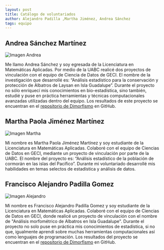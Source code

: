 ```yaml
---
layout: post
title: Catálogo de voluntariados
author: Alejandro Padilla ,Martha Jiménez, Andrea Sánchez
tags: equipo
---
```


## Andrea Sánchez Martínez
![Imagen Andrea](https://www.gravatar.com/avatar/4ef11372a9af32065fd2893c32e93f1e?s=150)

Me llamo Andrea Sánchez y soy egresada de la Licenciatura en Matemáticas Aplicadas. Por medio de la
UABC realicé dos proyectos de vinculación con el equipo de Ciencia de Datos de GECI. El nombre de la
investigación que desarrollé es: “Análisis estadístico para la conservación y protección de Albatros
de Laysan en Isla Guadalupe”. Durante el proyecto no sólo enriquecí mis conocimientos en
bio-estadística, sino también, estudié y puse en práctica herramientas y técnicas computacionales
avanzadas utilizadas dentro del equipo. Los resultados de este proyecto se encuentran en el
[repositorio de Dimorfismo](https://github.com/IslasGECI/dimorfismo) en GitHub.

## Martha Paola Jiménez Martínez
![Imagen Martha](https://www.gravatar.com/avatar/c1c4f3ec6f19a0ee62ba529f5daaade0?s=150)

Mi nombre es Martha Paola Jiménez Martínez y soy estudiante de la Licenciatura en Matemáticas
Aplicadas. Colaboré con el equipo de Ciencias de Datos en GECI, mediante un proyecto de vinculación
por parte de la UABC. El nombre del proyecto es:  “Análisis estadístico de la población de cormorán
en las islas del Pacífico”. Durante mi voluntariado desarrollé mis habilidades en temas selectos de
estadística y análisis de datos.

## Francisco Alejandro Padilla Gomez
![Imagen Alejandro](https://s.gravatar.com/avatar/4bac14a92ea7d870a9c568879448444d?s=150)

Mi nombre es Francisco Alejandro Padilla Gomez y soy estudiante de la Licenciatura en Matemáticas
Aplicadas. Colaboré con el equipo de Ciencias de Datos en GECI, donde realicé un proyecto de vinculación con el nombre de "Análisis morfométrico de Albatros en Isla Guadalupe". Durante el proyecto no solo puse en práctica mis conocimientos de estadística, si no que, igualmente aprendí sobre muchas herramientas computacionales así como lenguajes de programación. Los resultados del proyecto se encuentran en el [repositorio de Dimorfismo](https://github.com/IslasGECI/dimorfismo) en GitHub.

